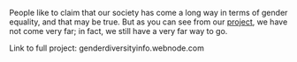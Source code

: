 

People like to claim that our society has come a long way in terms of gender equality, and that may be true. But as you can see from our [project](https://swethagkrish.shinyapps.io/TechCompRep/), we have not come very far; in fact, we still have a very far way to go.

Link to full project: genderdiversityinfo.webnode.com 
